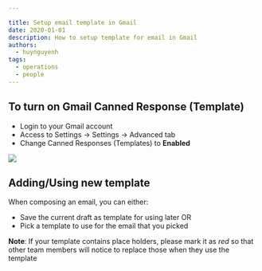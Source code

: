 ```yaml
---

title: Setup email template in Gmail
date: 2020-01-01
description: How to setup template for email in Gmail
authors:
  - huynguyenh
tags:
  - operations
  - people
---
```


## To turn on Gmail Canned Response (Template)

- Login to your Gmail account
- Access to Settings -> Settings -> Advanced tab
- Change Canned Responses (Templates) to **Enabled**

![](setup-email-template.webp)

## Adding/Using new template

When composing an email, you can either:

- Save the current draft as template for using later OR
- Pick a template to use for the email that you picked

**Note**: If your template contains place holders, please mark it as *red* so that other team members will notice to replace those when they use the template
